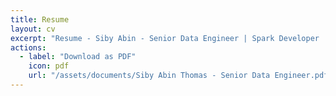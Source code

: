 ```yaml
---
title: Resume
layout: cv
excerpt: "Resume - Siby Abin - Senior Data Engineer | Spark Developer | AWS | Airflow | Python | SQL | Databricks |"
actions:
  - label: "Download as PDF"
    icon: pdf
    url: "/assets/documents/Siby Abin Thomas - Senior Data Engineer.pdf"
---
```

